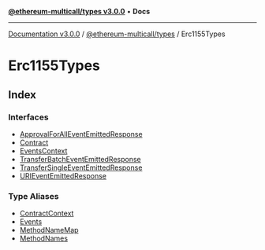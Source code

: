 [**@ethereum-multicall/types v3.0.0**](../../README.md) • **Docs**

***

[Documentation v3.0.0](../../../../packages.md) / [@ethereum-multicall/types](../../README.md) / Erc1155Types

# Erc1155Types

## Index

### Interfaces

- [ApprovalForAllEventEmittedResponse](interfaces/ApprovalForAllEventEmittedResponse.md)
- [Contract](interfaces/Contract.md)
- [EventsContext](interfaces/EventsContext.md)
- [TransferBatchEventEmittedResponse](interfaces/TransferBatchEventEmittedResponse.md)
- [TransferSingleEventEmittedResponse](interfaces/TransferSingleEventEmittedResponse.md)
- [URIEventEmittedResponse](interfaces/URIEventEmittedResponse.md)

### Type Aliases

- [ContractContext](type-aliases/ContractContext.md)
- [Events](type-aliases/Events.md)
- [MethodNameMap](type-aliases/MethodNameMap.md)
- [MethodNames](type-aliases/MethodNames.md)
